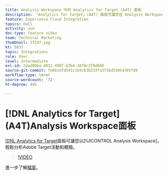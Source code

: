 ```yaml
---
title: Analysis Workspace 中的 Analytics for Target (A4T) 面板
description: 「Analytics for Target」(A4T) 面板可讓您在 Analysis Workspace 中輕鬆分析 Adobe Target 活動和體驗。
feature: Experience Cloud Integration
topics: null
activity: use
doc-type: feature video
team: Technical Marketing
thumbnail: 37247.jpg
kt: 5837
topic: Integrations
role: User
level: Intermediate
exl-id: 2dad80ba-4032-490f-b7b4-30f0c2f0d608
source-git-commit: fe861dfd541c1b9cb3b233fa3f56d55054305fd9
workflow-type: tm+mt
source-wordcount: '72'
ht-degree: 44%

---
```


# [!DNL Analytics for Target] (A4T)Analysis Workspace面板

[!DNL Analytics for Target](A4T)面板可讓您以[!UICONTROL Analysis Workspace]，輕鬆分析Adobe Target活動和體驗。

>[!VIDEO](https://video.tv.adobe.com/v/37247/?quality=12&learn=on)

進一步了解[檔案](https://experienceleague.adobe.com/docs/analytics/analyze/analysis-workspace/panels/a4t-panel.html)。
